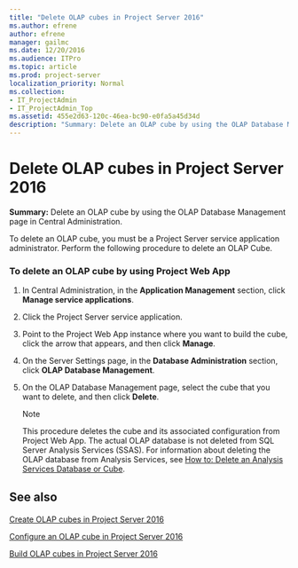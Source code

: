 ```yaml
---
title: "Delete OLAP cubes in Project Server 2016"
ms.author: efrene
author: efrene
manager: gailmc
ms.date: 12/20/2016
ms.audience: ITPro
ms.topic: article
ms.prod: project-server
localization_priority: Normal
ms.collection:
- IT_ProjectAdmin
- IT_ProjectAdmin_Top
ms.assetid: 455e2d63-120c-46ea-bc90-e0fa5a45d34d
description: "Summary: Delete an OLAP cube by using the OLAP Database Management page in Central Administration."
---
```


# Delete OLAP cubes in Project Server 2016
 
 **Summary:** Delete an OLAP cube by using the OLAP Database Management page in Central Administration.
  
To delete an OLAP cube, you must be a Project Server service application administrator. Perform the following procedure to delete an OLAP Cube.
  
### To delete an OLAP cube by using Project Web App

1. In Central Administration, in the **Application Management** section, click **Manage service applications**.
    
2. Click the Project Server service application.
    
3. Point to the Project Web App instance where you want to build the cube, click the arrow that appears, and then click **Manage**.
    
4. On the Server Settings page, in the **Database Administration** section, click **OLAP Database Management**.
    
5. On the OLAP Database Management page, select the cube that you want to delete, and then click **Delete**.
    
    > [!NOTE]
    > This procedure deletes the cube and its associated configuration from Project Web App. The actual OLAP database is not deleted from SQL Server Analysis Services (SSAS). For information about deleting the OLAP database from Analysis Services, see [How to: Delete an Analysis Services Database or Cube](https://go.microsoft.com/fwlink/p/?LinkId=212797). 
  
## See also

#### 

[Create OLAP cubes in Project Server 2016](create-olap-cubes-in-project-server-2016.md)
  
[Configure an OLAP cube in Project Server 2016](configure-an-olap-cube-in-project-server-2016.md)
  
[Build OLAP cubes in Project Server 2016](build-olap-cubes-in-project-server-2016.md)


